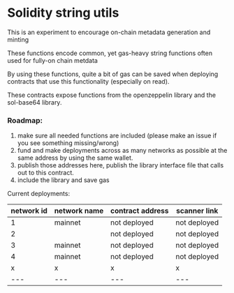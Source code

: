 # Solidity string utils

This is an experiment to encourage on-chain metadata generation and minting

These functions encode common, yet gas-heavy string functions often used for fully-on chain metdata

By using these functions, quite a bit of gas can be saved when deploying contracts that use this functionality (especially on read).

These contracts expose functions from the openzeppelin library and the sol-base64 library.

### Roadmap:
1. make sure all needed functions are included (please make an issue if you see something missing/wrong)
2. fund and make deployments across as many networks as possible at the same address by using the same wallet.
3. publish those addresses here, publish the library interface file that calls out to this contract.
4. include the library and save gas


Current deployments:

| network id | network name | contract address | scanner link |
| --- | --- | --- | --- |
| 1   | mainnet | not deployed | not deployed |
| 2   |         | not deployed | not deployed |
| 3   | mainnet | not deployed | not deployed |
| 4   | mainnet | not deployed | not deployed |
| x   | x       | x            | x            |
| --- | --- | --- | --- |


